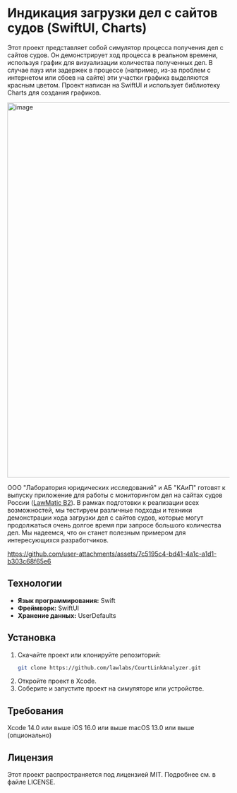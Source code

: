 # Индикация загрузки дел с сайтов судов (SwiftUI, Charts)

Этот проект представляет собой симулятор процесса получения дел с сайтов судов. Он демонстрирует ход процесса в реальном времени, используя график для визуализации количества полученных дел. В случае пауз или задержек в процессе (например, из-за проблем с интернетом или сбоев на сайте) эти участки графика выделяются красным цветом. Проект написан на SwiftUI и использует библиотеку Charts для создания графиков.

<img width="850" alt="image" src="https://github.com/user-attachments/assets/7c2ddf28-356e-43cc-89f7-c1fa4ef93b9a">

ООО "Лаборатория юридических исследований" и АБ "КАиП" готовят к выпуску приложение для работы с мониторингом дел на сайтах судов России ([LawMatic B2](https://github.com/lawlabs/LawMatic-B2-macOS)). В рамках подготовки к реализации всех возможностей, мы тестируем различные подходы и техники демонстрации хода загрузки дел с сайтов судов, которые могут продолжаться очень долгое время при запросе большого количества дел. Мы надеемся, что он станет полезным примером для интересующихся разработчиков.

https://github.com/user-attachments/assets/7c5195c4-bd41-4a1c-a1d1-b303c68f65e6

## Технологии

- **Язык программирования:** Swift
- **Фреймворк:** SwiftUI
- **Хранение данных:** UserDefaults

## Установка

1. Скачайте проект или клонируйте репозиторий:
   ```bash
   git clone https://github.com/lawlabs/CourtLinkAnalyzer.git
2. Откройте проект в Xcode.
3. Соберите и запустите проект на симуляторе или устройстве.

## Требования

Xcode 14.0 или выше
iOS 16.0 или выше
macOS 13.0 или выше (опционально)

## Лицензия

Этот проект распространяется под лицензией MIT. Подробнее см. в файле LICENSE.
